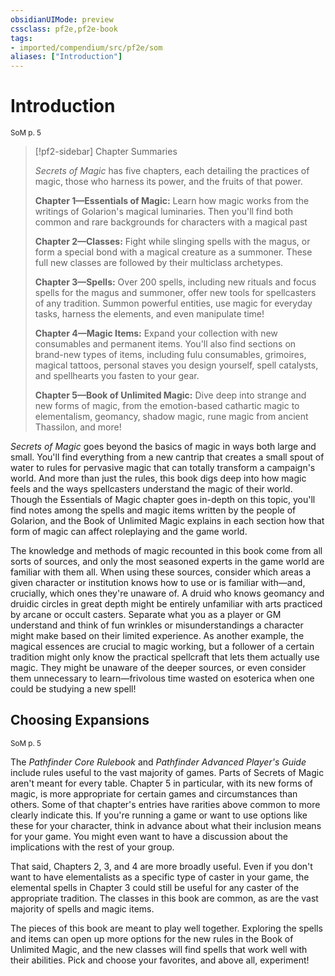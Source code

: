 ```yaml
---
obsidianUIMode: preview
cssclass: pf2e,pf2e-book
tags:
- imported/compendium/src/pf2e/som
aliases: ["Introduction"]
---
```

# Introduction
<sup>SoM p. 5</sup>

> [!pf2-sidebar] Chapter Summaries
> 
> _Secrets of Magic_ has five chapters, each detailing the practices of magic, those who harness its power, and the fruits of that power.
> 
> **Chapter 1—Essentials of Magic:** Learn how magic works from the writings of Golarion's magical luminaries. Then you'll find both common and rare backgrounds for characters with a magical past
> 
> **Chapter 2—Classes:** Fight while slinging spells with the magus, or form a special bond with a magical creature as a summoner. These full new classes are followed by their multiclass archetypes.
> 
> **Chapter 3—Spells:** Over 200 spells, including new rituals and focus spells for the magus and summoner, offer new tools for spellcasters of any tradition. Summon powerful entities, use magic for everyday tasks, harness the elements, and even manipulate time!
> 
> **Chapter 4—Magic Items:** Expand your collection with new consumables and permanent items. You'll also find sections on brand-new types of items, including fulu consumables, grimoires, magical tattoos, personal staves you design yourself, spell catalysts, and spellhearts you fasten to your gear.
> 
> **Chapter 5—Book of Unlimited Magic:** Dive deep into strange and new forms of magic, from the emotion-based cathartic magic to elementalism, geomancy, shadow magic, rune magic from ancient Thassilon, and more!

_Secrets of Magic_ goes beyond the basics of magic in ways both large and small. You'll find everything from a new cantrip that creates a small spout of water to rules for pervasive magic that can totally transform a campaign's world. And more than just the rules, this book digs deep into how magic feels and the ways spellcasters understand the magic of their world. Though the Essentials of Magic chapter goes in-depth on this topic, you'll find notes among the spells and magic items written by the people of Golarion, and the Book of Unlimited Magic explains in each section how that form of magic can affect roleplaying and the game world.

The knowledge and methods of magic recounted in this book come from all sorts of sources, and only the most seasoned experts in the game world are familiar with them all. When using these sources, consider which areas a given character or institution knows how to use or is familiar with—and, crucially, which ones they're unaware of. A druid who knows geomancy and druidic circles in great depth might be entirely unfamiliar with arts practiced by arcane or occult casters. Separate what you as a player or GM understand and think of fun wrinkles or misunderstandings a character might make based on their limited experience. As another example, the magical essences are crucial to magic working, but a follower of a certain tradition might only know the practical spellcraft that lets them actually use magic. They might be unaware of the deeper sources, or even consider them unnecessary to learn—frivolous time wasted on esoterica when one could be studying a new spell!

## Choosing Expansions
<sup>SoM p. 5</sup>

The _Pathfinder Core Rulebook_ and _Pathfinder Advanced Player's Guide_ include rules useful to the vast majority of games. Parts of Secrets of Magic aren't meant for every table. Chapter 5 in particular, with its new forms of magic, is more appropriate for certain games and circumstances than others. Some of that chapter's entries have rarities above common to more clearly indicate this. If you're running a game or want to use options like these for your character, think in advance about what their inclusion means for your game. You might even want to have a discussion about the implications with the rest of your group.

That said, Chapters 2, 3, and 4 are more broadly useful. Even if you don't want to have elementalists as a specific type of caster in your game, the elemental spells in Chapter 3 could still be useful for any caster of the appropriate tradition. The classes in this book are common, as are the vast majority of spells and magic items.

The pieces of this book are meant to play well together. Exploring the spells and items can open up more options for the new rules in the Book of Unlimited Magic, and the new classes will find spells that work well with their abilities. Pick and choose your favorites, and above all, experiment!